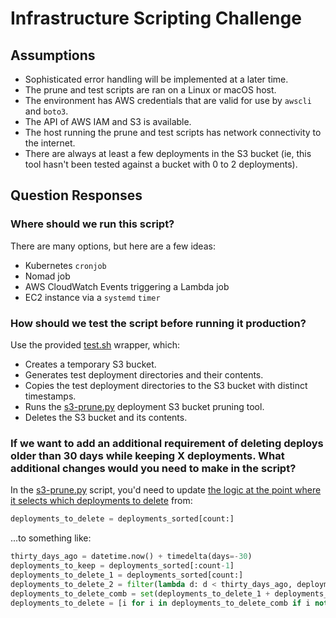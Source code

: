 # Infrastructure Scripting Challenge

## Assumptions

- Sophisticated error handling will be implemented at a later time.
- The prune and test scripts are ran on a Linux or macOS host.
- The environment has AWS credentials that are valid for use by `awscli` and `boto3`.
- The API of AWS IAM and S3 is available.
- The host running the prune and test scripts has network connectivity to the internet.
- There are always at least a few deployments in the S3 bucket (ie, this tool hasn't been tested against a bucket with 0 to 2 deployments).

## Question Responses

### Where should we run this script?

There are many options, but here are a few ideas:

- Kubernetes `cronjob`
- Nomad job
- AWS CloudWatch Events triggering a Lambda job
- EC2 instance via a `systemd` `timer`

### How should we test the script before running it production?

Use the provided [test.sh](https://github.com/naterator/scaling-guacamole/blob/main/test.sh) wrapper, which:

- Creates a temporary S3 bucket.
- Generates test deployment directories and their contents.
- Copies the test deployment directories to the S3 bucket with distinct timestamps.
- Runs the [s3-prune.py](https://github.com/naterator/scaling-guacamole/blob/main/s3-prune.py) deployment S3 bucket pruning tool.
- Deletes the S3 bucket and its contents.

### If we want to add an additional requirement of deleting deploys older than 30 days while keeping X deployments. What additional changes would you need to make in the script?

In the [s3-prune.py](https://github.com/naterator/scaling-guacamole/blob/main/s3-prune.py) script, you'd need to update [the logic at the point where it selects which deployments to delete](https://github.com/naterator/scaling-guacamole/blob/main/s3-prune.py#L46) from:

```python
deployments_to_delete = deployments_sorted[count:]
```

...to something like:

```python
thirty_days_ago = datetime.now() + timedelta(days=-30)
deployments_to_keep = deployments_sorted[:count-1]
deployments_to_delete_1 = deployments_sorted[count:]
deployments_to_delete_2 = filter(lambda d: d < thirty_days_ago, deployments_unsorted)
deployments_to_delete_comb = set(deployments_to_delete_1 + deployments_to_delete_2)
deployments_to_delete = [i for i in deployments_to_delete_comb if i not in deployments_to_keep]
```
